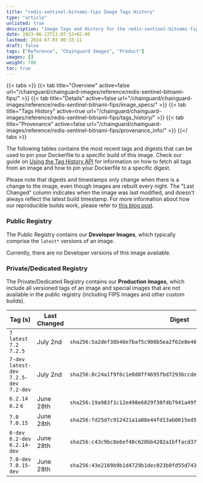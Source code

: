 ```yaml
---
title: "redis-sentinel-bitnami-fips Image Tags History"
type: "article"
unlisted: true
description: "Image Tags and History for the redis-sentinel-bitnami-fips Chainguard Image"
date: 2023-06-22T11:07:52+02:00
lastmod: 2024-07-03 00:33:11
draft: false
tags: ["Reference", "Chainguard Images", "Product"]
images: []
weight: 700
toc: true
---
```


{{< tabs >}}
{{< tab title="Overview" active=false url="/chainguard/chainguard-images/reference/redis-sentinel-bitnami-fips/" >}}
{{< tab title="Details" active=false url="/chainguard/chainguard-images/reference/redis-sentinel-bitnami-fips/image_specs/" >}}
{{< tab title="Tags History" active=true url="/chainguard/chainguard-images/reference/redis-sentinel-bitnami-fips/tags_history/" >}}
{{< tab title="Provenance" active=false url="/chainguard/chainguard-images/reference/redis-sentinel-bitnami-fips/provenance_info/" >}}
{{</ tabs >}}

The following tables contains the most recent tags and digests that can be used to pin your Dockerfile to a specific build of this image. Check our guide on [Using the Tag History API](/chainguard/chainguard-images/using-the-tag-history-api/) for information on how to fetch all tags from an image and how to pin your Dockerfile to a specific digest.

Please note that digests and timestamps only change when there is a change to the image, even though images are rebuilt every night. The "Last Changed" column indicates when the image was last modified, and doesn't always reflect the latest build timestamp. For more information about how our reproducible builds work, please refer to [this blog post](https://www.chainguard.dev/unchained/reproducing-chainguards-reproducible-image-builds).

### Public Registry
The Public Registry contains our **Developer Images**, which typically comprise the `latest*` versions of an image.

Currently, there are no Developer versions of this image available.

### Private/Dedicated Registry
The Private/Dedicated Registry contains our **Production Images**, which include all versioned tags of an image and special images that are not available in the public registry (including FIPS images and other custom builds).

| Tag (s)                                     | Last Changed | Digest                                                                    |
|---------------------------------------------|--------------|---------------------------------------------------------------------------|
|  `7` `latest` `7.2` `7.2.5`                 | July 2nd     | `sha256:5a2def38b40e7baf5c900b5ea2f02e8e461c859cc3518d0c53126d1a2d7e9be1` |
|  `7-dev` `latest-dev` `7.2.5-dev` `7.2-dev` | July 2nd     | `sha256:8c24a1f9f6c1e0d0ff4695fbd7293bccdebeaf6401c9bc846f73498ea48bdec5` |
|  `6.2.14` `6.2` `6`                         | June 28th    | `sha256:19a983f1c12e498e6829f30fdb7941a49f47ec153a1c96e327b2fc243a6dbd61` |
|  `7.0` `7.0.15`                             | June 28th    | `sha256:fd25d7c912421a1a08e44fd13ab0615ed59d60da6dc88882cdf2eb4c2175981e` |
|  `6-dev` `6.2-dev` `6.2.14-dev`             | June 28th    | `sha256:c43c9bc8e6ef48c620bb4202a1bffacd37b94071d882d2e7990d6281ad6fbb1e` |
|  `7.0-dev` `7.0.15-dev`                     | June 28th    | `sha256:43e2169b9b1d4729b1dec023b0fd55d74317e4d8ea7fdde65f5ceb5c6aee18f7` |

